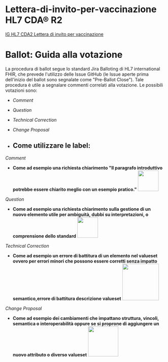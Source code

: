 # Lettera-di-invito-per-vaccinazione HL7 CDA® R2

[IG HL7 CDA2 Lettera di invito per vaccinazione](https://hl7itig.art-decor.pub/hl7itig-html-20250623T102145/tmp-2.16.840.1.113883.2.9.10.1.15.1-2025-05-26T163926.html) 

# Ballot: Guida alla votazione
La procedura di ballot segue lo standard Jira Balloting di HL7 international FHIR, che prevede l'utilizzo delle Issue GitHub (le Issue aperte prima dell'inizio del ballot sono segnalate come "Pre-Ballot Close"). Tale procedura è utile a segnalare commenti correlati alla votazione. 
Le possibili votazioni sono: 
- *Comment*
- *Question*
- *Technical Correction*
- *Change Proposal*

- ## Come utilizzare le label:

*Comment*
- **Come ad esempio una richiesta chiarimento "Il paragrafo introduttivo potrebbe essere chiarito meglio con un esempio pratico."** <img src="input/images/quest.png" width="65" alt=""/>

*Question*
- **Come ad esempio una richiesta chiarimento sulla gestione di un nuovo elemento utile per ambiguità, dubbi su interpretazioni, o comprensione dello standard** <img src="input/images/quest.png" width="65" alt=""/>

*Technical Correction* 
- **Come ad esempio un errore di battitura di un elemento nel valueset ovvero per errori minori che possono essere corretti senza impatto semantico,errore di battitura descrizione valueset** <img src="input/images/tech.png" width="115" alt=""/>
 
*Change Proposal*
- **Come ad esempio dei cambiamenti che impattano struttura, vincoli, semantica o interoperabilità oppure se si proprone di aggiungere un nuovo attributo o diverso valueset** <img src="input/images/change pro.png" width="95" alt=""/>
